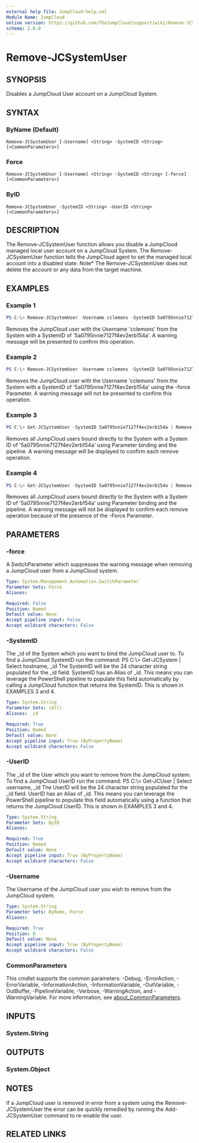 ```yaml
---
external help file: JumpCloud-help.xml
Module Name: JumpCloud
online version: https://github.com/TheJumpCloud/support/wiki/Remove-JCSystemUser
schema: 2.0.0
---
```


# Remove-JCSystemUser

## SYNOPSIS
Disables a JumpCloud User account on a JumpCloud System.

## SYNTAX

### ByName (Default)
```
Remove-JCSystemUser [-Username] <String> -SystemID <String> [<CommonParameters>]
```

### Force
```
Remove-JCSystemUser [-Username] <String> -SystemID <String> [-force] [<CommonParameters>]
```

### ByID
```
Remove-JCSystemUser -SystemID <String> -UserID <String> [<CommonParameters>]
```

## DESCRIPTION
The Remove-JCSystemUser function allows you disable a JumpCloud managed local user account on a JumpCloud System. The Remove-JCSystemUser function tells the JumpCloud agent to set the managed local account into a disabled state.
Note* The Remove-JCSystemUser does not delete the account or any data from the target machine.

## EXAMPLES

### Example 1
```powershell
PS C:\> Remove-JCSystemUser -Username cclemons -SystemID 5a0795nnie7127f4ev2erb154a
```

Removes the JumpCloud user with the Username 'cclemons' from the System with a SystemID of '5a0795nnie7127f4ev2erb154a'. A warning message will be presented to confirm this operation.

### Example 2
```powershell
PS C:\> Remove-JCSystemUser -Username cclemons -SystemID 5a0795nnie7127f4ev2erb154a -force
```

Removes the JumpCloud user with the Username 'cclemons' from the System with a SystemID of '5a0795nnie7127f4ev2erb154a' using the -force Parameter. A warning message will not be presented to confirm this operation.

### Example 3

```powershell
PS C:\> Get-JCSystemUser -SystemID 5a0795nnie7127f4ev2erb154a | Remove-JCSystemUser
```

Removes all JumpCloud users bound directly to the System with a System ID of '5a0795nnie7127f4ev2erb154a' using Parameter binding and the pipeline. A warning message will be displayed to confirm each remove operation.

### Example 4
```powershell
PS C:\> Get-JCSystemUser -SystemID 5a0795nnie7127f4ev2erb154a | Remove-JCSystemUser -Force
```

Removes all JumpCloud users bound directly to the System with a System ID of '5a0795nnie7127f4ev2erb154a' using Parameter binding and the pipeline. A warning message will not be displayed to confirm each remove operation because of the presence of the -Force Parameter.

## PARAMETERS

### -force
A SwitchParameter which suppresses the warning message when removing a JumpCloud user from a JumpCloud system.

```yaml
Type: System.Management.Automation.SwitchParameter
Parameter Sets: Force
Aliases:

Required: False
Position: Named
Default value: None
Accept pipeline input: False
Accept wildcard characters: False
```

### -SystemID
The _id of the System which you want to bind the JumpCloud user to.
To find a JumpCloud SystemID run the command: PS C:\\\> Get-JCSystem | Select hostname, _id The SystemID will be the 24 character string populated for the _id field.
SystemID has an Alias of _id.
This means you can leverage the PowerShell pipeline to populate this field automatically by calling a JumpCloud function that returns the SystemID.
This is shown in EXAMPLES 3 and 4.

```yaml
Type: System.String
Parameter Sets: (All)
Aliases: _id

Required: True
Position: Named
Default value: None
Accept pipeline input: True (ByPropertyName)
Accept wildcard characters: False
```

### -UserID
The _id of the User which you want to remove from the JumpCloud system.
To find a JumpCloud UserID run the command: PS C:\\\> Get-JCUser | Select username, _id The UserID will be the 24 character string populated for the _id field.
UserID has an Alias of _id.
This means you can leverage the PowerShell pipeline to populate this field automatically using a function that returns the JumpCloud UserID.
This is shown in EXAMPLES 3 and 4.

```yaml
Type: System.String
Parameter Sets: ByID
Aliases:

Required: True
Position: Named
Default value: None
Accept pipeline input: True (ByPropertyName)
Accept wildcard characters: False
```

### -Username
The Username of the JumpCloud user you wish to remove from the JumpCloud system.

```yaml
Type: System.String
Parameter Sets: ByName, Force
Aliases:

Required: True
Position: 0
Default value: None
Accept pipeline input: True (ByPropertyName)
Accept wildcard characters: False
```

### CommonParameters
This cmdlet supports the common parameters: -Debug, -ErrorAction, -ErrorVariable, -InformationAction, -InformationVariable, -OutVariable, -OutBuffer, -PipelineVariable, -Verbose, -WarningAction, and -WarningVariable. For more information, see [about_CommonParameters](http://go.microsoft.com/fwlink/?LinkID=113216).

## INPUTS

### System.String

## OUTPUTS

### System.Object
## NOTES
If a JumpCloud user is removed in error from a system using the Remove-JCSystemUser the error can be quickly remedied by running the Add-JCSystemUser command to re-enable the user.

## RELATED LINKS
